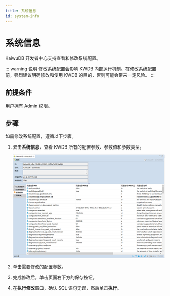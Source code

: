 ```yaml
---
title: 系统信息
id: system-info
---
```


# 系统信息

KaiwuDB 开发者中心支持查看和修改系统配置。

::: warning 说明
修改系统配置会影响 KWDB 内部运行机制。在修改系统配置前，强烈建议明确修改和使用 KWDB 的目的，否则可能会带来一定风险。
:::

## 前提条件

用户拥有 Admin 权限。

## 步骤

如需修改系统配置，遵循以下步骤。

1. 双击**系统信息**，查看 KWDB 所有的配置参数、参数值和参数类型。

    ![](../static/kdc/WhoxbxjfKob8MzxvaxscBqXInCb.png)

2. 单击需要修改的配置参数。
3. 完成修改后，单击页面右下方的保存按钮。
4. 在**执行修改**窗口，确认 SQL 语句无误，然后单击**执行**。
